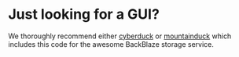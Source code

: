 # Just looking for a GUI?

We thoroughly recommend either [cyberduck](https://cyberduck.io/) or [mountainduck](https://mountainduck.io/) which includes this code for the awesome BackBlaze storage service.

